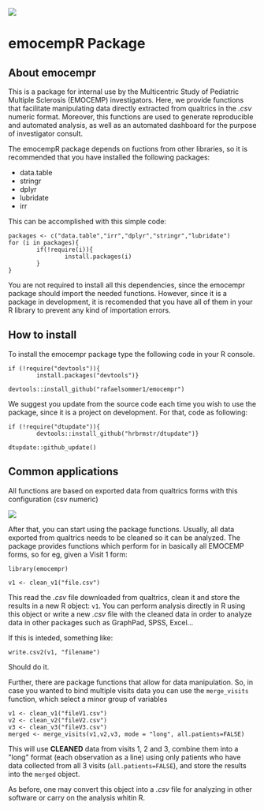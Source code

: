 
![](https://i.imgur.com/i4VLSKE.png)

# emocempR Package
## About emocempr
This is a package for internal use by the Multicentric Study of Pediatric Multiple Sclerosis (EMOCEMP) investigators.
Here, we provide functions that facilitate manipulating data directly extracted from qualtrics in the *.csv* numeric format.
Moreover, this functions are used to generate reproducible and automated analysis, as well as an automated dashboard for the purpose of investigator consult.

The emocempR package depends on fuctions from other libraries, so it is recommended that you have installed the following packages:
- data.table
- stringr
- dplyr
- lubridate
- irr

This can be accomplished with this simple code:
```
packages <- c("data.table","irr","dplyr","stringr","lubridate")
for (i in packages){
        if(!require(i)){
                install.packages(i)
        }
} 
```

You are not required to install all this dependencies, since the emocempr package should import the needed functions. However, since it is a package in development, it is recomended that you have all of them in your R library to prevent any kind of importation errors.


## How to install
To install the emocempr package type the following code in your R console.

```
if (!require("devtools")){
        install.packages("devtools")}
        
devtools::install_github("rafaelsommer1/emocempr")
```

We suggest you update from the source code each time you wish to use the package, since it is a project on development.
For that, code as following:

```
if (!require("dtupdate")){
        devtools::install_github("hrbrmstr/dtupdate")}

dtupdate::github_update()
```
## Common applications
All functions are based on exported data from  qualtrics forms with this configuration (csv numeric)

![](https://i.imgur.com/GQHBnN7.png)

After that, you can start using the package functions. Usually, all data exported from qualtrics needs to be cleaned so it can be analyzed. The package provides functions which perform for in basically all EMOCEMP forms, so for eg, given a Visit 1 form:

```
library(emocempr)

v1 <- clean_v1("file.csv")
```
This read the *.csv* file downloaded from qualtrics, clean it and store the results in a new R object: ```v1```. You can perform analysis directly in R using this object or write a new *.csv* file with the cleaned data in order to analyze data in other packages such as GraphPad, SPSS, Excel...

If this is inteded, something like:
```
write.csv2(v1, "filename")
```
Should do it.

Further, there are package functions that allow for data manipulation. So, in case you wanted to bind multiple visits data you can use the ```merge_visits``` function, which select a minor group of variables
```
v1 <- clean_v1("fileV1.csv")
v2 <- clean_v2("fileV2.csv")
v3 <- clean_v3("fileV3.csv")
merged <- merge_visits(v1,v2,v3, mode = "long", all.patients=FALSE)
```
This will use **CLEANED** data from visits 1, 2 and 3, combine them into a "long" format (each observation as a line) using only patients who have data collected from all 3 visits (```all.patients=FALSE```), and store the results into the ```merged``` object.

As before, one may convert this object into a *.csv* file for analyzing in other software or carry on the analysis whitin R.

